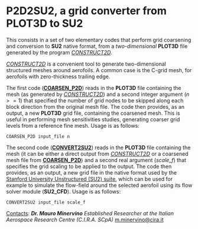 # P2D2SU2, a grid converter from PLOT3D to SU2


This consists in a set of two elementary codes that perform grid coarsening and conversion to **SU2** native format, from a *two-dimensional* **PLOT3D** file generated by the program [*CONSTRUCT2D*](https://sourceforge.net/projects/construct2d/).


[*CONSTRUCT2D*](https://sourceforge.net/projects/construct2d/) is a convenient tool to generate two-dimensional structured meshes around aerofoils.
A common case is the C-grid mesh, for aerofoils with zero-thickness trailing edge.


The first code (**<ins>COARSEN_P2D</ins>**) reads in the **PLOT3D** file containing the mesh (as generated by [*CONSTRUCT2D*](https://sourceforge.net/projects/construct2d/)) and a second integer argument ($n>=1$) that specified the number of grid nodes to be skipped along each block direction from the original mesh file.
The code then provides, as an output, a new **PLOT3D** grid file, containing the coarsened mesh. This is useful in performing mesh sensitivities studies, generating coarser grid levels from a reference fine mesh.
Usage is as follows:

`COARSEN_P2D input_file n`


The second code (**<ins>CONVERT2SU2</ins>**) reads in the **PLOT3D** file containing the mesh (it can be either a direct output from [*CONSTRUCT2D*](https://sourceforge.net/projects/construct2d/) or a coarsened mesh file from **<ins>COARSEN_P2D</ins>**) and a second real argument (*scale_f*) that specifies the grid scaling to be applied to the output.
The code then provides, as an output, a new grid file in the native format used by the [Stanford University Unstructured (SU2) suite](https://su2code.github.io/), which can be used for example to simulate the flow-field around the selected aerofoil using its flow solver module (**SU2_CFD**).
Usage is as follows:

`CONVERT2SU2 input_file scale_f`



<ins>Contacts</ins>:
***Dr. Mauro Minervino***
*Established Researcher at the Italian Aerospace Research Centre (C.I.R.A. SCpA)*
m.minervino@cira.it

